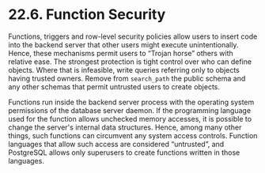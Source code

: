 # 22.6. Function Security

Functions, triggers and row-level security policies allow users to insert code into the backend server that other users might execute unintentionally. Hence, these mechanisms permit users to “Trojan horse” others with relative ease. The strongest protection is tight control over who can define objects. Where that is infeasible, write queries referring only to objects having trusted owners. Remove from `search_path` the public schema and any other schemas that permit untrusted users to create objects.

Functions run inside the backend server process with the operating system permissions of the database server daemon. If the programming language used for the function allows unchecked memory accesses, it is possible to change the server's internal data structures. Hence, among many other things, such functions can circumvent any system access controls. Function languages that allow such access are considered “untrusted”, and PostgreSQL allows only superusers to create functions written in those languages.

